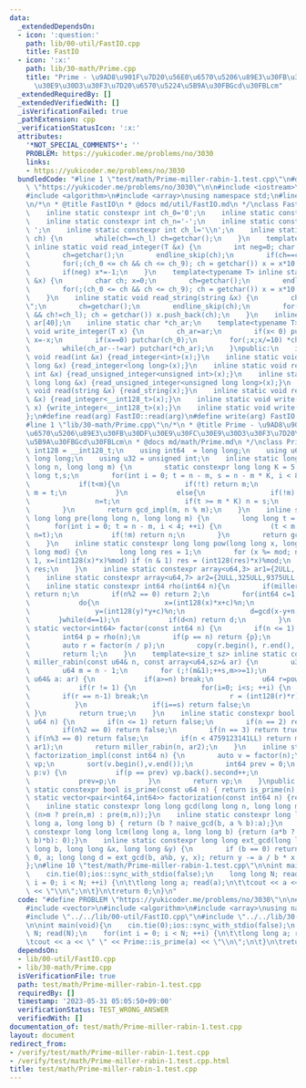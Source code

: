 ```yaml
---
data:
  _extendedDependsOn:
  - icon: ':question:'
    path: lib/00-util/FastIO.cpp
    title: FastIO
  - icon: ':x:'
    path: lib/30-math/Prime.cpp
    title: "Prime - \u9AD8\u901F\u7D20\u56E0\u6570\u5206\u89E3\u30FB\u30DF\u30E9\u30FC\
      \u30E9\u30D3\u30F3\u7D20\u6570\u5224\u5B9A\u30FBGcd\u30FBLcm"
  _extendedRequiredBy: []
  _extendedVerifiedWith: []
  _isVerificationFailed: true
  _pathExtension: cpp
  _verificationStatusIcon: ':x:'
  attributes:
    '*NOT_SPECIAL_COMMENTS*': ''
    PROBLEM: https://yukicoder.me/problems/no/3030
    links:
    - https://yukicoder.me/problems/no/3030
  bundledCode: "#line 1 \"test/math/Prime-miller-rabin-1.test.cpp\"\n#define PROBLEM\
    \ \"https://yukicoder.me/problems/no/3030\"\n\n#include <iostream>\n#include <vector>\n\
    #include <algorithm>\n#include <array>\nusing namespace std;\n#line 1 \"lib/00-util/FastIO.cpp\"\
    \n/*\n * @title FastIO\n * @docs md/util/FastIO.md\n */\nclass FastIO{\nprivate:\n\
    \    inline static constexpr int ch_0='0';\n    inline static constexpr int ch_9='9';\n\
    \    inline static constexpr int ch_n='-';\n    inline static constexpr int ch_s='\
    \ ';\n    inline static constexpr int ch_l='\\n';\n    inline static void endline_skip(char&\
    \ ch) {\n        while(ch==ch_l) ch=getchar();\n    }\n    template<typename T>\
    \ inline static void read_integer(T &x) {\n        int neg=0; char ch; x=0;\n\
    \        ch=getchar();\n        endline_skip(ch);\n        if(ch==ch_n) neg=1,ch=getchar();\n\
    \        for(;(ch_0 <= ch && ch <= ch_9); ch = getchar()) x = x*10 + (ch-ch_0);\n\
    \        if(neg) x*=-1;\n    }\n    template<typename T> inline static void read_unsigned_integer(T\
    \ &x) {\n        char ch; x=0;\n        ch=getchar();\n        endline_skip(ch);\n\
    \        for(;(ch_0 <= ch && ch <= ch_9); ch = getchar()) x = x*10 + (ch-ch_0);\n\
    \    }\n    inline static void read_string(string &x) {\n        char ch; x=\"\
    \";\n        ch=getchar();\n        endline_skip(ch);\n        for(;(ch != ch_s\
    \ && ch!=ch_l); ch = getchar()) x.push_back(ch);\n    }\n    inline static char\
    \ ar[40];\n    inline static char *ch_ar;\n    template<typename T> inline static\
    \ void write_integer(T x) {\n        ch_ar=ar;\n        if(x< 0) putchar(ch_n),\
    \ x=-x;\n        if(x==0) putchar(ch_0);\n        for(;x;x/=10) *ch_ar++=(ch_0+x%10);\n\
    \        while(ch_ar--!=ar) putchar(*ch_ar);\n    }\npublic:\n    inline static\
    \ void read(int &x) {read_integer<int>(x);}\n    inline static void read(long\
    \ long &x) {read_integer<long long>(x);}\n    inline static void read(unsigned\
    \ int &x) {read_unsigned_integer<unsigned int>(x);}\n    inline static void read(unsigned\
    \ long long &x) {read_unsigned_integer<unsigned long long>(x);}\n    inline static\
    \ void read(string &x) {read_string(x);}\n    inline static void read(__int128_t\
    \ &x) {read_integer<__int128_t>(x);}\n    inline static void write(__int128_t\
    \ x) {write_integer<__int128_t>(x);}\n    inline static void write(char x) {putchar(x);}\n\
    };\n#define read(arg) FastIO::read(arg)\n#define write(arg) FastIO::write(arg)\n\
    #line 1 \"lib/30-math/Prime.cpp\"\n/*\n * @title Prime - \u9AD8\u901F\u7D20\u56E0\
    \u6570\u5206\u89E3\u30FB\u30DF\u30E9\u30FC\u30E9\u30D3\u30F3\u7D20\u6570\u5224\
    \u5B9A\u30FBGcd\u30FBLcm\n * @docs md/math/Prime.md\n */\nclass Prime{\n    using\
    \ int128 = __int128_t;\n    using int64  = long long;\n    using u64 = unsigned\
    \ long long;\n    using u32 = unsigned int;\n    inline static long long gcd_impl(long\
    \ long n, long long m) {\n        static constexpr long long K = 5;\n        long\
    \ long t,s;\n        for(int i = 0; t = n - m, s = n - m * K, i < 80; ++i) {\n\
    \            if(t<m){\n                if(!t) return m;\n                n = m,\
    \ m = t;\n            }\n            else{\n                if(!m) return t;\n\
    \                n=t;\n                if(t >= m * K) n = s;\n            }\n\
    \        }\n        return gcd_impl(m, n % m);\n    }\n    inline static constexpr\
    \ long long pre(long long n, long long m) {\n        long long t = n - m;\n  \
    \      for(int i = 0; t = n - m, i < 4; ++i) {\n            (t < m ? n=m,m=t :\
    \ n=t);\n            if(!m) return n;\n        }\n        return gcd_impl(n, m);\n\
    \    }\n    inline static constexpr long long pow(long long x, long long n, long\
    \ long mod) {\n        long long res = 1;\n        for (x %= mod; n > 0; n >>=\
    \ 1, x=(int128(x)*x)%mod) if (n & 1) res = (int128(res)*x)%mod;\n        return\
    \ res;\n    }\n    inline static constexpr array<u64,3> ar1={2ULL, 7ULL, 61ULL};\n\
    \    inline static constexpr array<u64,7> ar2={2ULL,325ULL,9375ULL,28178ULL,450775ULL,9780504ULL,1795265022ULL};\n\
    \    inline static constexpr int64 rho(int64 n){\n        if(miller_rabin(n))\
    \ return n;\n        if(n%2 == 0) return 2;\n        for(int64 c=1,x=2,y=2,d=0;;c++){\n\
    \            do{\n                x=(int128(x)*x+c)%n;\n                y=(int128(y)*y+c)%n;\n\
    \                y=(int128(y)*y+c)%n;\n                d=gcd(x-y+n,n);\n     \
    \       }while(d==1);\n            if(d<n) return d;\n        }\n    }\n    inline\
    \ static vector<int64> factor(const int64 n) {\n        if(n <= 1) return {};\n\
    \        int64 p = rho(n);\n        if(p == n) return {p};\n        auto l = factor(p);\n\
    \        auto r = factor(n / p);\n        copy(r.begin(), r.end(), back_inserter(l));\n\
    \        return l;\n    }\n    template<size_t sz> inline static constexpr bool\
    \ miller_rabin(const u64& n, const array<u64,sz>& ar) {\n        u32 i,s=0; \n\
    \        u64 m = n - 1;\n        for (;!(m&1);++s,m>>=1);\n        for (const\
    \ u64& a: ar) {\n            if(a>=n) break;\n            u64 r=pow(a,m,n);\n\
    \            if(r != 1) {\n                for(i=0; i<s; ++i) {\n            \
    \        if(r == n-1) break;\n                    r = (int128(r)*r)%n;\n     \
    \           }\n                if(i==s) return false;\n            }\n       \
    \ }\n        return true;\n    }\n    inline static constexpr bool miller_rabin(const\
    \ u64 n) {\n        if(n <= 1) return false;\n        if(n == 2) return true;\n\
    \        if(n%2 == 0) return false;\n        if(n == 3) return true;\n       \
    \ if(n%3 == 0) return false;\n        if(n < 4759123141LL) return miller_rabin(n,\
    \ ar1);\n        return miller_rabin(n, ar2);\n    }\n    inline static vector<pair<int64,int64>>\
    \ factorization_impl(const int64 n) {\n        auto v = factor(n);\n        vector<pair<int64,int64>>\
    \ vp;\n        sort(v.begin(),v.end());\n        int64 prev = 0;\n        for(int64\
    \ p:v) {\n            if(p == prev) vp.back().second++;\n            else vp.emplace_back(p,1);\n\
    \            prev=p;\n        }\n        return vp;\n    }\npublic:\n    inline\
    \ static constexpr bool is_prime(const u64 n) { return is_prime(n); }\n    inline\
    \ static vector<pair<int64,int64>> factorization(const int64 n) {return factorization_impl(n);}\n\
    \    inline static constexpr long long gcd(long long n, long long m) { return\
    \ (n>m ? pre(n,m) : pre(m,n));}\n    inline static constexpr long long naive_gcd(long\
    \ long a, long long b) { return (b ? naive_gcd(b, a % b):a);}\n    inline static\
    \ constexpr long long lcm(long long a, long long b) {return (a*b ? (a / gcd(a,\
    \ b)*b): 0);}\n    inline static constexpr long long ext_gcd(long long a, long\
    \ long b, long long &x, long long &y) {\n        if (b == 0) return x = 1, y =\
    \ 0, a; long long d = ext_gcd(b, a%b, y, x); return y -= a / b * x, d;\n    }\n\
    };\n#line 10 \"test/math/Prime-miller-rabin-1.test.cpp\"\n\nint main(void){\n\
    \    cin.tie(0);ios::sync_with_stdio(false);\n    long long N; read(N);\n    for(int\
    \ i = 0; i < N; ++i) {\n\t\tlong long a; read(a);\n\t\tcout << a << \" \" << Prime::is_prime(a)\
    \ << \"\\n\";\n\t}\n\treturn 0;\n}\n"
  code: "#define PROBLEM \"https://yukicoder.me/problems/no/3030\"\n\n#include <iostream>\n\
    #include <vector>\n#include <algorithm>\n#include <array>\nusing namespace std;\n\
    #include \"../../lib/00-util/FastIO.cpp\"\n#include \"../../lib/30-math/Prime.cpp\"\
    \n\nint main(void){\n    cin.tie(0);ios::sync_with_stdio(false);\n    long long\
    \ N; read(N);\n    for(int i = 0; i < N; ++i) {\n\t\tlong long a; read(a);\n\t\
    \tcout << a << \" \" << Prime::is_prime(a) << \"\\n\";\n\t}\n\treturn 0;\n}\n"
  dependsOn:
  - lib/00-util/FastIO.cpp
  - lib/30-math/Prime.cpp
  isVerificationFile: true
  path: test/math/Prime-miller-rabin-1.test.cpp
  requiredBy: []
  timestamp: '2023-05-31 05:05:50+09:00'
  verificationStatus: TEST_WRONG_ANSWER
  verifiedWith: []
documentation_of: test/math/Prime-miller-rabin-1.test.cpp
layout: document
redirect_from:
- /verify/test/math/Prime-miller-rabin-1.test.cpp
- /verify/test/math/Prime-miller-rabin-1.test.cpp.html
title: test/math/Prime-miller-rabin-1.test.cpp
---
```

